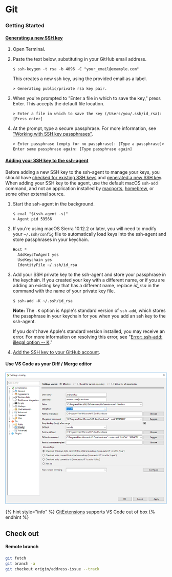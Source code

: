 # Git

### Getting Started



#### [Generating a new SSH key](https://help.github.com/en/github/authenticating-to-github/generating-a-new-ssh-key-and-adding-it-to-the-ssh-agent#generating-a-new-ssh-key) <a id="generating-a-new-ssh-key"></a>

1. Open Terminal.
2. Paste the text below, substituting in your GitHub email address.

   ```text
   $ ssh-keygen -t rsa -b 4096 -C "your_email@example.com"
   ```

   This creates a new ssh key, using the provided email as a label.

   ```text
   > Generating public/private rsa key pair.
   ```

3. When you're prompted to "Enter a file in which to save the key," press Enter. This accepts the default file location.

   ```text
   > Enter a file in which to save the key (/Users/you/.ssh/id_rsa): [Press enter]
   ```

4. At the prompt, type a secure passphrase. For more information, see ["Working with SSH key passphrases"](https://help.github.com/en/articles/working-with-ssh-key-passphrases).

   ```text
   > Enter passphrase (empty for no passphrase): [Type a passphrase]> Enter same passphrase again: [Type passphrase again]
   ```

#### [Adding your SSH key to the ssh-agent](https://help.github.com/en/github/authenticating-to-github/generating-a-new-ssh-key-and-adding-it-to-the-ssh-agent#adding-your-ssh-key-to-the-ssh-agent) <a id="adding-your-ssh-key-to-the-ssh-agent"></a>

Before adding a new SSH key to the ssh-agent to manage your keys, you should have [checked for existing SSH keys](https://help.github.com/en/articles/checking-for-existing-ssh-keys) and [generated a new SSH key](https://help.github.com/en/articles/generating-a-new-ssh-key-and-adding-it-to-the-ssh-agent#generating-a-new-ssh-key). When adding your SSH key to the agent, use the default macOS `ssh-add` command, and not an application installed by [macports](https://www.macports.org/), [homebrew](http://brew.sh/), or some other external source.

1. Start the ssh-agent in the background.

   ```text
   $ eval "$(ssh-agent -s)"
   > Agent pid 59566
   ```

2. If you're using macOS Sierra 10.12.2 or later, you will need to modify your `~/.ssh/config` file to automatically load keys into the ssh-agent and store passphrases in your keychain.

   ```text
   Host *
     AddKeysToAgent yes
     UseKeychain yes
     IdentityFile ~/.ssh/id_rsa
   ```

3. Add your SSH private key to the ssh-agent and store your passphrase in the keychain. If you created your key with a different name, or if you are adding an existing key that has a different name, replace _id\_rsa_ in the command with the name of your private key file.

   ```text
   $ ssh-add -K ~/.ssh/id_rsa
   ```

   **Note:** The `-K` option is Apple's standard version of `ssh-add`, which stores the passphrase in your keychain for you when you add an ssh key to the ssh-agent.

   If you don't have Apple's standard version installed, you may receive an error. For more information on resolving this error, see "[Error: ssh-add: illegal option -- K](https://help.github.com/en/articles/error-ssh-add-illegal-option-k)."

4. [Add the SSH key to your GitHub account](https://help.github.com/en/articles/adding-a-new-ssh-key-to-your-github-account).

#### Use VS Code as your Diff / Merge editor

![](.gitbook/assets/image%20%2814%29.png)

{% hint style="info" %}
[GitExtensions](https://github.com/gitextensions/gitextensions) supports VS Code out of box
{% endhint %}

## Check out

#### Remote branch

```bash
git fetch
git branch -a
git checkout origin/address-issue --track
```

